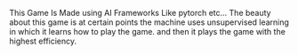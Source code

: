 This Game Is Made using AI Frameworks Like pytorch etc...
The beauty about this game is at certain points the machine uses unsupervised learning in which it learns how to play the game. and then it plays the game with the highest efficiency.
